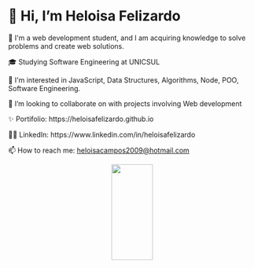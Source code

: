 <h1>👋 Hi, I’m Heloisa Felizardo </h1>

  <p> 👀 I'm a web development student, and I am acquiring knowledge to solve problems and create web solutions.</p>
  <p> 🎓 Studying Software Engineering at UNICSUL </p>
  <p> 🌱 I'm interested in JavaScript, Data Structures, Algorithms, Node, POO, Software Engineering.</p>
  <p> 💞️ I’m looking to collaborate on with projects involving Web development</p>
  <p> ✨ Portifolio: https://heloisafelizardo.github.io</p>
  <p> 👩🏽 LinkedIn: https://www.linkedin.com/in/heloisafelizardo</p>
  <p> 📫 How to reach me: <a href="mailto:heloisacampos2009@hotmail.com">heloisacampos2009@hotmail.com</a></p>


<div align="center" >  
  <img width="41%" height="195px" src="https://github-readme-stats.vercel.app/api/top-langs/?username=HeloisaFelizardo&incluide_all_commits=true&hide_border=true&title_color=FFC800&text_color=00bfbf&bg_color=0d1117" />
</div>

  



